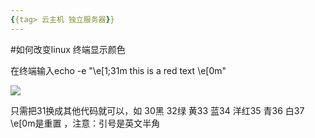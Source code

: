 ```yaml
---
{{tag> 云主机 独立服务器}}
---
```

#如何改变linux 终端显示颜色

在终端输入echo -e "\e[1;31m this is a red text \e[0m"


![](http://kb.51hosting.com/_media/kb/changecolor.png)

只需把31换成其他代码就可以，如 30黑 32绿 黄33 蓝34 洋红35 青36 白37    \e[0m是重置 ，注意：引号是英文半角